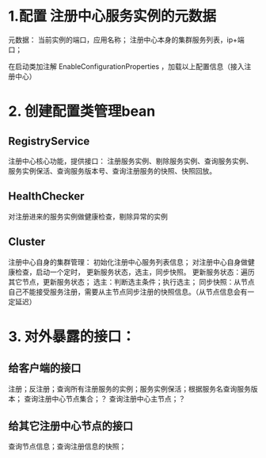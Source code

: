 
# 1.配置 注册中心服务实例的元数据
元数据：
当前实例的端口，应用名称；
注册中心本身的集群服务列表，ip+端口；

在启动类加注解 EnableConfigurationProperties ，加载以上配置信息（接入注册中心）

# 2. 创建配置类管理bean
## RegistryService
注册中心核心功能，提供接口：
注册服务实例、剔除服务实例、查询服务实例、服务实例保活、查询服务版本号、查询注册服务的快照、快照回放。

## HealthChecker
对注册进来的服务实例做健康检查，剔除异常的实例

## Cluster
注册中心自身的集群管理：
初始化注册中心服务列表信息；
对注册中心自身做健康检查，启动一个定时， 更新服务状态，选主，同步快照。
更新服务状态：遍历其它节点，更新服务状态；
选主：判断选主条件；执行选主；
同步快照：从节点自己不能接受服务注册，需要从主节点同步注册的快照信息。（从节点信息会有一定延迟）

# 3. 对外暴露的接口：
## 给客户端的接口
注册；反注册；查询所有注册服务的实例；服务实例保活；根据服务名查询服务版本；
查询注册中心节点集合；？
查询注册中心主节点；？

## 给其它注册中心节点的接口
查询节点信息；查询注册信息的快照；

